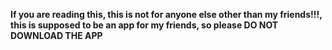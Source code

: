 **If you are reading this, this is not for anyone else other than my friends!!!, this is supposed to be an app for my friends, so please DO NOT DOWNLOAD THE APP**
